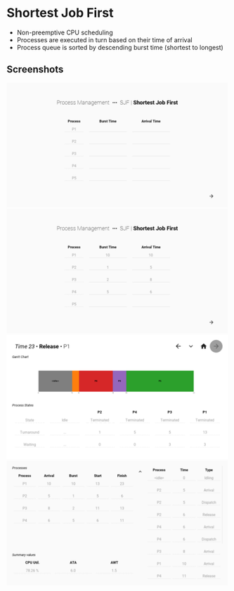 # Shortest Job First

- Non-preemptive CPU scheduling
- Processes are executed in turn based on their time of arrival
- Process queue is sorted by descending burst time (shortest to longest)

## Screenshots

![Program main screen](./graphics/00-main.png)
![Sample inputs](./graphics/06-examples.png)
![Sample results](./graphics/06-results.png)
![Sample summary](./graphics/06-summary.png)
